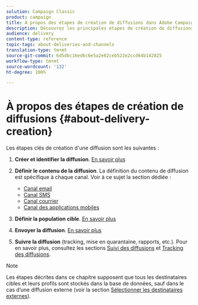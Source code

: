 ```yaml
---
solution: Campaign Classic
product: campaign
title: À propos des étapes de création de diffusions dans Adobe Campaign Classic
description: Découvrez les principales étapes de création de diffusions dans Adobe Campaign Classic.
audience: delivery
content-type: reference
topic-tags: about-deliveries-and-channels
translation-type: tm+mt
source-git-commit: 6d5dbc16ed6c6e5a2e62ceb522e2ccd64b142825
workflow-type: tm+mt
source-wordcount: '132'
ht-degree: 100%

---
```



# À propos des étapes de création de diffusions {#about-delivery-creation}

Les étapes clés de création d&#39;une diffusion sont les suivantes :

1. **Créer et identifier la diffusion**. [En savoir plus](../../delivery/using/steps-create-and-identify-the-delivery.md)

1. **Définir le contenu de la diffusion**. La définition du contenu de diffusion est spécifique à chaque canal. Voir à ce sujet la section dédiée :

   * [Canal email](../../delivery/using/defining-the-email-content.md)
   * [Canal SMS](../../delivery/using/sms-channel.md#defining-the-sms-content)
   * [Canal courrier](../../delivery/using/defining-the-direct-mail-content.md)
   * [Canal des applications mobiles](../../delivery/using/about-mobile-app-channel.md)

1. **Définir la population cible**. [En savoir plus](../../delivery/using/steps-defining-the-target-population.md)

1. **Envoyer la diffusion**. [En savoir plus](../../delivery/using/steps-sending-the-delivery.md)

1. **Suivre la diffusion** (tracking, mise en quarantaine, rapports, etc.). Pour en savoir plus, consultez les sections [Suivi des diffusions](../../delivery/using/about-delivery-monitoring.md) et [Tracking des diffusions](../../delivery/using/about-message-tracking.md).

>[!NOTE]
>
>Les étapes décrites dans ce chapitre supposent que tous les destinataires cibles et leurs profils sont stockés dans la base de données, sauf dans le cas d’une diffusion externe (voir la section [Sélectionner les destinataires externes](../../delivery/using/steps-defining-the-target-population.md#selecting-external-recipients)).
